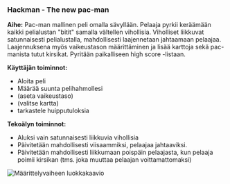 ### Hackman - The new pac-man

**Aihe:** Pac-man mallinen peli omalla sävyllään. Pelaaja pyrkii keräämään kaikki pelialustan "bitit" samalla vältellen vihollisia. Viholliset liikkuvat satunnaisesti pelialustalla, mahdollisesti laajennetaan jahtaamaan pelaajaa. Laajennuksena myös vaikeustason määrittäminen ja lisää karttoja sekä pac-manista tutut kirsikat. Pyritään paikalliseen high score -listaan.


**Käyttäjän toiminnot:**

- Aloita peli
- Määrää suunta pelihahmollesi
- (aseta vaikeustaso)
- (valitse kartta)
- tarkastele huipputuloksia


**Tekoälyn toiminnot:**

- Aluksi vain satunnaisesti liikkuvia vihollisia
- Päivitetään mahdollisesti viisaammiksi, pelaajaa jahtaaviksi.
- Päivitetään mahdollisesti liikkumaan poispäin pelaajasta, kun pelaaja poimii kirsikan (tms. joka muuttaa pelaajan voittamattomaksi)


![Määrittelyvaiheen luokkakaavio](/hackman-luokkakaavio-maarittelyvaihe.jpg)
